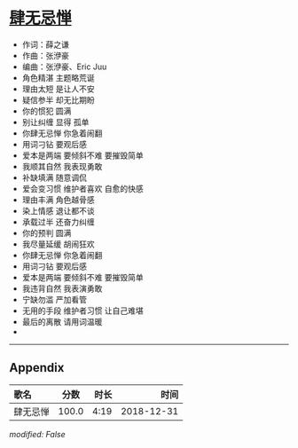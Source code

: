# [肆无忌惮](https://music.163.com/song?id=557581967)

* 作词：薛之谦
* 作曲：张洢豪
* 编曲：张洢豪、Eric Juu
* 角色精湛 主题略荒诞
* 理由太短 是让人不安
* 疑信参半 却无比期盼
* 你的惯犯 圆满
* 别让纠缠 显得 孤单
* 你肆无忌惮  你急着闹翻
* 用词刁钻    要观后感
* 爱本是两端  要倾斜不难  要摧毁简单
* 我顺其自然  我表现勇敢
* 补缺填满    随意调侃
* 爱会变习惯  维护者喜欢 自愈的快感
* 理由丰满 角色越骨感
* 染上情感 退让都不谈
* 承载过半 还奋力纠缠
* 你的预判 圆满
* 我尽量延缓 胡闹狂欢
* 你肆无忌惮  你急着闹翻
* 用词刁钻    要观后感
* 爱本是两端  要倾斜不难 要摧毁简单
* 我违背自然  我表演勇敢
* 宁缺勿滥    严加看管
* 无用的手段  维护者习惯 让自己难堪
* 最后的离散  请用词温暖
* 


---

## Appendix

|歌名|分数|时长|时间|
|:---|:---:|---:|---:|
|肆无忌惮|100.0|4:19|2018-12-31

*modified: False*